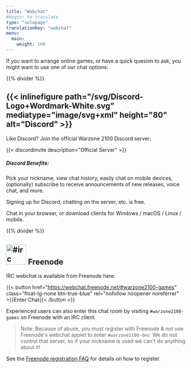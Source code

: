 ```yaml
---
title: "Webchat"
#begin: no-translate
type: "solopage"
translationKey: "webchat"
menu:
  main:
    weight: 100
---
```


If you want to arrange online games, or have a quick quesion to ask, you might want to use one of our chat options:

{{% divider %}}

## {{< inlinefigure path="/svg/Discord-Logo+Wordmark-White.svg" mediatype="image/svg+xml" height="80" alt="Discord" >}}

Like Discord? Join the official Warzone 2100 Discord server:

{{< discordinvite description="Official Server" >}}

##### Discord Benefits:

Pick your nickname, view chat history, easily chat on mobile devices, (optionally) subscribe to receive announcements of new releases, voice chat, and more.

Signing up for Discord, chatting on the server, etc. is free.

Chat in your browser, or download clients for Windows / macOS / Linux / mobile.

{{% divider %}}

## <img src="/img/ftirc-online.svg" height="55" width="55" alt="#irc" /> Freenode

IRC webchat is available from Freenode here:

{{< button href="https://webchat.freenode.net/#warzone2100-games" class="float-lg-none btn-true-blue" rel="nofollow noopener noreferrer" >}}Enter Chat{{< /button >}}

Experienced users can also enter this chat room by visiting `#warzone2100-games` on Freenode with an IRC client.

> Note: Because of abuse, you must register with Freenode & not use Freenode's webchat applet to enter `#warzone2100-dev`. We do not control that server, so if your nickname is used we can't do anything about it!

See the [Freenode registration FAQ](https://freenode.net/kb/answer/registration) for details on how to register.
